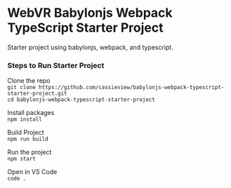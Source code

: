 # WebVR Babylonjs Webpack TypeScript Starter Project
Starter project using babylonjs, webpack, and typescript.

### Steps to Run Starter Project
Clone the repo <br>
`git clone https://github.com/cassieview/babylonjs-webpack-typescript-starter-project.git`
<br>
`cd babylonjs-webpack-typescript-starter-project`

Install packages <br>
`npm install`

Build Project <br>
`npm run build`

Run the project <br>
`npm start`

Open in VS Code <br>
`code .`

